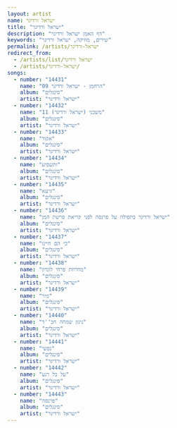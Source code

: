 ```yaml
---
layout: artist
name: ישראל ורדיגר
title: "ישראל ורדיגר"
description: "דף האמן ישראל ורדיגר"
keywords: "שירים, מוזיקה, ישראל ורדיגר"
permalink: /artists/ישראל-ורדיגר
redirect_from:
  - /artists/list/ישראל ורדיגר
  - /artists/ישראל-ורדיגר/
songs:
  - number: "14431"
    name: "09 הרחמן - ישראל ורדיגר"
    album: "סינגלים"
    artist: "ישראל ורדיגר"
  - number: "14432"
    name: "11 משכני (ישראל ורדיגר)"
    album: "סינגלים"
    artist: "ישראל ורדיגר"
  - number: "14433"
    name: "אקוד"
    album: "סינגלים"
    artist: "ישראל ורדיגר"
  - number: "14434"
    name: "ותשפיע"
    album: "סינגלים"
    artist: "ישראל ורדיגר"
  - number: "14435"
    name: "זרעא"
    album: "סינגלים"
    artist: "ישראל ורדיגר"
  - number: "14436"
    name: "ישראל ורדיגר בתפילה על פרנסה לפני קריאת פרשת המן"
    album: "סינגלים"
    artist: "ישראל ורדיגר"
  - number: "14437"
    name: "כי הם חיינו"
    album: "סינגלים"
    artist: "ישראל ורדיגר"
  - number: "14438"
    name: "מחרוזת פרחי לונדון"
    album: "סינגלים"
    artist: "ישראל ורדיגר"
  - number: "14439"
    name: "מיר"
    album: "סינגלים"
    artist: "ישראל ורדיגר"
  - number: "14440"
    name: "ניגון שמחה חב''ד"
    album: "סינגלים"
    artist: "ישראל ורדיגר"
  - number: "14441"
    name: "נפשי"
    album: "סינגלים"
    artist: "ישראל ורדיגר"
  - number: "14442"
    name: "על כל רגע"
    album: "סינגלים"
    artist: "ישראל ורדיגר"
  - number: "14443"
    name: "פרנסה"
    album: "סינגלים"
    artist: "ישראל ורדיגר"
---
```

